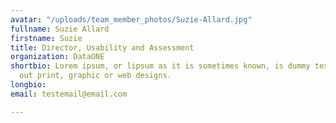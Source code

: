 ```yaml
---
avatar: "/uploads/team_member_photos/Suzie-Allard.jpg"
fullname: Suzie Allard
firstname: Suzie
title: Director, Usability and Assessment
organization: DataONE
shortbio: Lorem ipsum, or lipsum as it is sometimes known, is dummy text used in laying
  out print, graphic or web designs.
longbio: 
email: testemail@email.com

---
```

